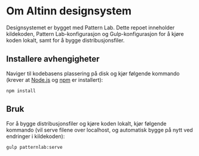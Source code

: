 # Om Altinn designsystem

Designsystemet er bygget med Pattern Lab. Dette repoet inneholder kildekoden, Pattern Lab-konfigurasjon og Gulp-konfigurasjon for å kjøre koden lokalt, samt for å bygge distribusjonsfiler.

## Installere avhengigheter

Naviger til kodebasens plassering på disk og kjør følgende kommando (krever at [Node.js](https://github.com/nodejs/node) og [npm](https://github.com/npm/npm) er installert):

```
npm install
```

## Bruk

For å bygge distribusjonsfiler og kjøre koden lokalt, kjør følgende kommando (vil serve filene over localhost, og automatisk bygge på nytt ved endringer i kildekoden):

```
gulp patternlab:serve
```
